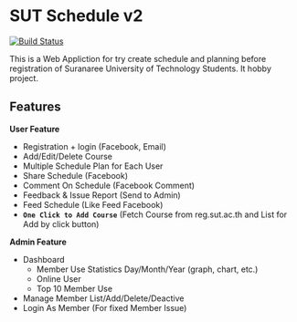 # SUT Schedule v2

[![Build Status](https://travis-ci.org/ronsc/schedule2.svg?branch=master)](https://travis-ci.org/ronsc/schedule2)

This is a Web Appliction for try create schedule and planning before registration of Suranaree University of Technology Students. It hobby project.

## Features
**User Feature**
- Registration + login (Facebook, Email)
- Add/Edit/Delete Course
- Multiple Schedule Plan for Each User
- Share Schedule (Facebook)
- Comment On Schedule (Facebook Comment)
- Feedback & Issue Report (Send to Admin)
- Feed Schedule (Like Feed Facebook)
- **`One Click to Add Course`** (Fetch Course from reg.sut.ac.th and List for Add by click button)

**Admin Feature**
- Dashboard
  - Member Use Statistics Day/Month/Year (graph, chart, etc.)
  - Online User
  - Top 10 Member Use
- Manage Member List/Add/Delete/Deactive
- Login As Member (For fixed Member Issue)
